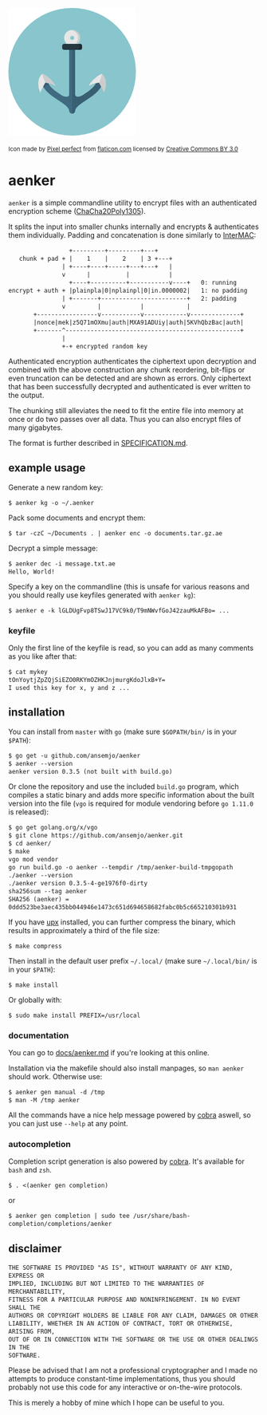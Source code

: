 ![](anchor.png)

<small>Icon made by [Pixel perfect](https://www.flaticon.com/authors/pixel-perfect) from
[flaticon.com](https://www.flaticon.com/) licensed by
[Creative Commons BY 3.0](http://creativecommons.org/licenses/by/3.0/) </small>

# aenker

`aenker` is a simple commandline utility to encrypt files with an authenticated encryption scheme
([ChaCha20Poly1305](https://cr.yp.to/chacha.html)).

It splits the input into smaller chunks internally and encrypts & authenticates them individually.
Padding and concatenation is done similarly to
[InterMAC](https://rwc.iacr.org/2018/Slides/Hansen.pdf):

```
                 +---------+---------+---+
   chunk + pad + |    1    |    2    | 3 +---+
               | +----+----+-----+---+---+   |
               v      |          |           |
                 +----+----------+-----------v----+   0: running
encrypt + auth + |plainpla|0|nplainpl|0|in.0000002|   1: no padding
               | +-------+------------------------+   2: padding
               v         |           |            |
       +-----------------v-----------v------------v--------------+
       |nonce|mek|z5Q71mOXmu|auth|MXA91ADUiy|auth|5KVhQbzBac|auth|
       +-------^-------------------------------------------------+
               |
               +-+ encrypted random key
```

Authenticated encryption authenticates the ciphertext upon decryption and combined with the above
construction any chunk reordering, bit-flips or even truncation can be detected and are shown as
errors. Only ciphertext that has been successfully decrypted and authenticated is ever written to
the output.

The chunking still alleviates the need to fit the entire file into memory at once or do two passes
over all data. Thus you can also encrypt files of many gigabytes.

The format is further described in [SPECIFICATION.md](SPECIFICATION.md).

## example usage

Generate a new random key:

    $ aenker kg -o ~/.aenker

Pack some documents and encrypt them:

    $ tar -czC ~/Documents . | aenker enc -o documents.tar.gz.ae

Decrypt a simple message:

    $ aenker dec -i message.txt.ae
    Hello, World!

Specify a key on the commandline (this is unsafe for various reasons and you should really use
keyfiles generated with `aenker kg`):

    $ aenker e -k lGLDUgFvp8TSwJ17VC9k0/T9mNWvfGoJ42zauMkAFBo= ...

### keyfile

Only the first line of the keyfile is read, so you can add as many comments as you like after that:

    $ cat mykey
    tOnYoytjZpZQjSiEZO0RKYmOZHKJnjmurgKdoJlxB+Y=
    I used this key for x, y and z ...

## installation

You can install from `master` with `go` (make sure `$GOPATH/bin/` is in your `$PATH`):

    $ go get -u github.com/ansemjo/aenker
    $ aenker --version
    aenker version 0.3.5 (not built with build.go)

Or clone the repository and use the included `build.go` program, which compiles a static binary and
adds more specific information about the built version into the file (`vgo` is required for module
vendoring before `go 1.11.0` is released):

    $ go get golang.org/x/vgo
    $ git clone https://github.com/ansemjo/aenker.git
    $ cd aenker/
    $ make
    vgo mod vendor
    go run build.go -o aenker --tempdir /tmp/aenker-build-tmpgopath
    ./aenker --version
    ./aenker version 0.3.5-4-ge1976f0-dirty
    sha256sum --tag aenker
    SHA256 (aenker) = 0ddd523be3aec435bb044946e1473c651d694658682fabc0b5c665210301b931

If you have [upx](https://upx.github.io/) installed, you can further compress the binary, which
results in approximately a third of the file size:

    $ make compress

Then install in the default user prefix `~/.local/` (make sure `~/.local/bin/` is in your `$PATH`):

    $ make install

Or globally with:

    $ sudo make install PREFIX=/usr/local

### documentation

You can go to [docs/aenker.md](docs/aenker.md) if you're looking at this online.

Installation via the makefile should also install manpages, so `man aenker` should work. Otherwise
use:

    $ aenker gen manual -d /tmp
    $ man -M /tmp aenker

[cobra]: https://github.com/spf13/cobra

All the commands have a nice help message powered by [cobra] aswell, so you can just use `--help` at
any point.

### autocompletion

Completion script generation is also powered by [cobra]. It's available for `bash` and `zsh`.

    $ . <(aenker gen completion)

or

    $ aenker gen completion | sudo tee /usr/share/bash-completion/completions/aenker

## disclaimer

    THE SOFTWARE IS PROVIDED "AS IS", WITHOUT WARRANTY OF ANY KIND, EXPRESS OR
    IMPLIED, INCLUDING BUT NOT LIMITED TO THE WARRANTIES OF MERCHANTABILITY,
    FITNESS FOR A PARTICULAR PURPOSE AND NONINFRINGEMENT. IN NO EVENT SHALL THE
    AUTHORS OR COPYRIGHT HOLDERS BE LIABLE FOR ANY CLAIM, DAMAGES OR OTHER
    LIABILITY, WHETHER IN AN ACTION OF CONTRACT, TORT OR OTHERWISE, ARISING FROM,
    OUT OF OR IN CONNECTION WITH THE SOFTWARE OR THE USE OR OTHER DEALINGS IN THE
    SOFTWARE.

Please be advised that I am not a professional cryptographer and I made no attempts to produce
constant-time implementations, thus you should probably not use this code for any interactive or
on-the-wire protocols.

This is merely a hobby of mine which I hope can be useful to you.
